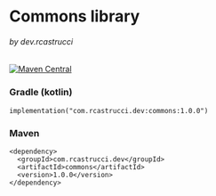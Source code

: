 # Commons library 
###### by dev.rcastrucci
[![Maven Central](https://img.shields.io/maven-central/v/com.rcastrucci.dev/commons.svg)](https://central.sonatype.com/artifact/com.rcastrucci.dev/commons/1.0.0)

### Gradle (kotlin)
    
    implementation("com.rcastrucci.dev:commons:1.0.0")

### Maven

    <dependency>
      <groupId>com.rcastrucci.dev</groupId>
      <artifactId>commons</artifactId>
      <version>1.0.0</version>
    </dependency>
